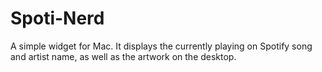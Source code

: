 # Spoti-Nerd
A simple widget for Mac. It displays the currently playing on Spotify song and artist name, as well as the artwork on the desktop.


